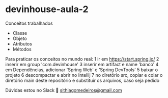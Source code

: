# devinhouse-aula-2

Conceitos trabalhados
- Classe
- Objeto
- Atributos
- Métodos

Para praticar os conceitos no mundo real:
1 ir em https://start.spring.io/
2 inserir em group 'com.devinhouse'
3 inserir em artifact e name 'banco'
4 em Dependências, adicionar 'Spring Web' e 'Spring DevTools'
5 baixar o projeto
6 descompactar e abrir no Intellij
7 no diretório src, copiar e colar o diretório main deste repositório
e substituir os arquivos, caso seja pedido

Dúvidas estou no Slack 👋
sithiagomedeiros@gmail.com
